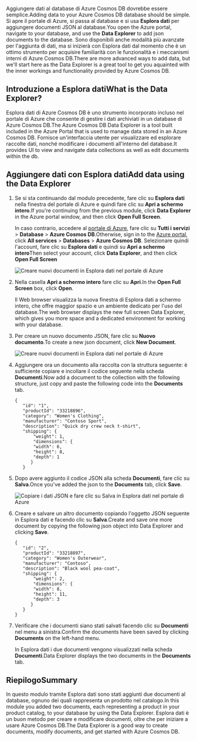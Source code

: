 <span data-ttu-id="01a31-101">Aggiungere dati al database di Azure Cosmos DB dovrebbe essere semplice.</span><span class="sxs-lookup"><span data-stu-id="01a31-101">Adding data to your Azure Cosmos DB database should be simple.</span></span> <span data-ttu-id="01a31-102">Si apre il portale di Azure, si passa al database e si usa **Esplora dati** per aggiungere documenti JSON al database.</span><span class="sxs-lookup"><span data-stu-id="01a31-102">You open the Azure portal, navigate to your database, and use the **Data Explorer** to add json documents to the database.</span></span> <span data-ttu-id="01a31-103">Sono disponibili anche modalità più avanzate per l'aggiunta di dati, ma si inizierà con Esplora dati dal momento che è un ottimo strumento per acquisire familiarità con le funzionalità e i meccanismi interni di Azure Cosmos DB.</span><span class="sxs-lookup"><span data-stu-id="01a31-103">There are more advanced ways to add data, but we'll start here as the Data Explorer is a great tool to get you aquainted with the inner workings and functionality provided by Azure Cosmos DB.</span></span>

## <a name="what-is-the-data-explorer"></a><span data-ttu-id="01a31-104">Introduzione a Esplora dati</span><span class="sxs-lookup"><span data-stu-id="01a31-104">What is the Data Explorer?</span></span>
<span data-ttu-id="01a31-105">Esplora dati di Azure Cosmos DB è uno strumento incorporato incluso nel portale di Azure che consente di gestire i dati archiviati in un database di Azure Cosmos DB.</span><span class="sxs-lookup"><span data-stu-id="01a31-105">The Azure Cosmos DB Data Explorer is a tool built included in the Azure Portal that is used to manage data stored in an Azure Cosmos DB.</span></span> <span data-ttu-id="01a31-106">Fornisce un'interfaccia utente per visualizzare ed esplorare raccolte dati, nonché modificare i documenti all'interno del database.</span><span class="sxs-lookup"><span data-stu-id="01a31-106">It provides UI to view and navigate data collections as well as edit documents within the db.</span></span>

## <a name="add-data-using-the-data-explorer"></a><span data-ttu-id="01a31-107">Aggiungere dati con Esplora dati</span><span class="sxs-lookup"><span data-stu-id="01a31-107">Add data using the Data Explorer</span></span>

1. <span data-ttu-id="01a31-108">Se si sta continuando dal modulo precedente, fare clic su **Esplora dati** nella finestra del portale di Azure e quindi fare clic su **Apri a schermo intero**.</span><span class="sxs-lookup"><span data-stu-id="01a31-108">If you're continuing from the previous module, click **Data Explorer** in the Azure portal window, and then click **Open Full Screen**.</span></span>

    <span data-ttu-id="01a31-109">In caso contrario, accedere al [portale di Azure](https://portal.azure.com/), fare clic su **Tutti i servizi** > **Database** > **Azure Cosmos DB**.</span><span class="sxs-lookup"><span data-stu-id="01a31-109">Otherwise, sign in to the [Azure portal](https://portal.azure.com/), click **All services** > **Databases** > **Azure Cosmos DB**.</span></span> <span data-ttu-id="01a31-110">Selezionare quindi l'account, fare clic su **Esplora dati** e quindi su **Apri a schermo intero**</span><span class="sxs-lookup"><span data-stu-id="01a31-110">Then select your account, click **Data Explorer**, and then click **Open Full Screen**</span></span>
 
   ![Creare nuovi documenti in Esplora dati nel portale di Azure](../media-draft/2-add-data/azure-cosmosdb-data-explorer-full-screen.png)

2. <span data-ttu-id="01a31-112">Nella casella **Apri a schermo intero** fare clic su **Apri**.</span><span class="sxs-lookup"><span data-stu-id="01a31-112">In the **Open Full Screen** box, click **Open**.</span></span>

    <span data-ttu-id="01a31-113">Il Web browser visualizza la nuova finestra di Esplora dati a schermo intero, che offre maggior spazio e un ambiente dedicato per l'uso del database.</span><span class="sxs-lookup"><span data-stu-id="01a31-113">The web browser displays the new full screen Data Explorer, which gives you more space and a dedicated environment for working with your database.</span></span>

3. <span data-ttu-id="01a31-114">Per creare un nuovo documento JSON, fare clic su **Nuovo documento**.</span><span class="sxs-lookup"><span data-stu-id="01a31-114">To create a new json document, click **New Document**.</span></span>

   ![Creare nuovi documenti in Esplora dati nel portale di Azure](../media-draft/2-add-data/azure-cosmosdb-data-explorer-new-document.png)

4. <span data-ttu-id="01a31-116">Aggiungere ora un documento alla raccolta con la struttura seguente: è sufficiente copiare e incollare il codice seguente nella scheda **Documenti**.</span><span class="sxs-lookup"><span data-stu-id="01a31-116">Now add a document to the collection with the following structure, just copy and paste the following code into the **Documents** tab.</span></span>

     ```
    {
        "id": "1",
        "productId": "33218896",
        "category": "Women's Clothing",
        "manufacturer": "Contoso Sport",
        "description": "Quick dry crew neck t-shirt",
        "shipping": {
            "weight": 1,
            "dimensions": {
            "width": 6,
            "height": 8,
            "depth": 1
           }
        }
     ```

5. <span data-ttu-id="01a31-117">Dopo avere aggiunto il codice JSON alla scheda **Documenti**, fare clic su **Salva**.</span><span class="sxs-lookup"><span data-stu-id="01a31-117">Once you've added the json to the **Documents** tab, click **Save**.</span></span>

    ![Copiare i dati JSON e fare clic su Salva in Esplora dati nel portale di Azure](../media-draft/2-add-data/azure-cosmosdb-data-explorer-save-document.png)

6. <span data-ttu-id="01a31-119">Creare e salvare un altro documento copiando l'oggetto JSON seguente in Esplora dati e facendo clic su **Salva**.</span><span class="sxs-lookup"><span data-stu-id="01a31-119">Create and save one more document by copying the following json object into Data Explorer and clicking **Save**.</span></span>

     ```
    {
        "id": "2",
        "productId": "33218897",
        "category": "Women's Outerwear",
        "manufacturer": "Contoso",
        "description": "Black wool pea-coat",
        "shipping": {
            "weight": 2,
            "dimensions": {
            "width": 8,
            "height": 11,
            "depth": 3
           }
        }
    }
     ```

7. <span data-ttu-id="01a31-120">Verificare che i documenti siano stati salvati facendo clic su **Documenti** nel menu a sinistra.</span><span class="sxs-lookup"><span data-stu-id="01a31-120">Confirm the documents have been saved by clicking **Documents** on the left-hand menu.</span></span> 

    <span data-ttu-id="01a31-121">In Esplora dati i due documenti vengono visualizzati nella scheda **Documenti**.</span><span class="sxs-lookup"><span data-stu-id="01a31-121">Data Explorer displays the two documents in the **Documents** tab.</span></span>

## <a name="summary"></a><span data-ttu-id="01a31-122">Riepilogo</span><span class="sxs-lookup"><span data-stu-id="01a31-122">Summary</span></span>

<span data-ttu-id="01a31-123">In questo modulo tramite Esplora dati sono stati aggiunti due documenti al database, ognuno dei quali rappresenta un prodotto nel catalogo.</span><span class="sxs-lookup"><span data-stu-id="01a31-123">In this module you added two documents, each representing a product in your product catalog, to your database by using the Data Explorer.</span></span> <span data-ttu-id="01a31-124">Esplora dati è un buon metodo per creare e modificare documenti, oltre che per iniziare a usare Azure Cosmos DB.</span><span class="sxs-lookup"><span data-stu-id="01a31-124">The Data Explorer is a good way to create documents, modify documents, and get started with Azure Cosmos DB.</span></span>  
